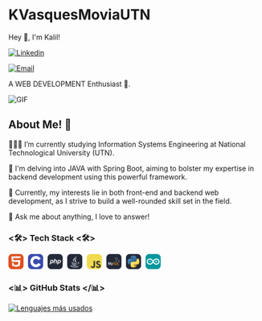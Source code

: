 # KVasquesMoviaUTN

Hey 👋, I'm Kalil!

[![Linkedin](https://img.shields.io/badge/-Linkedin-blue?style=flat-square&logo=Linkedin&logoColor=white&link=https://www.linkedin.com/in/kalil-vasques-movia/)](https://www.linkedin.com/in/kalil-vasques-movia/)

[![Email](https://img.shields.io/badge/-Email-red?style=flat-square&logo=Gmail&logoColor=white&link=mailto:kalilvasquesmovia@gmail.com)](mailto:kalilvasquesmovia@gmail.com)

A WEB DEVELOPMENT Enthusiast 🚀.

![GIF](https://giphy.com/gifs/pudgypenguins-work-computer-working-QDjpIL6oNCVZ4qzGs7)

## About Me! 🙌

👨🏽‍💻 I’m currently studying Information Systems Engineering at National Technological University (UTN).

🌱 I'm delving into JAVA with Spring Boot, aiming to bolster my expertise in backend development using this powerful framework.

🤔 Currently, my interests lie in both front-end and backend web development, as I strive to build a well-rounded skill set in the field.

💬 Ask me about anything, I love to answer!

### <🛠> Tech Stack <🛠>
<div style="margin-right: -5px;">
    <img src="https://raw.githubusercontent.com/tandpfun/skill-icons/main/icons/HTML.svg" alt="HTML" width="30" height="30" style="display: inline-block; margin-right: 5px;">
    <img src="https://raw.githubusercontent.com/tandpfun/skill-icons/main/icons/C.svg" alt="C" width="30" height="30" style="display: inline-block; margin-right: 5px;">
    <img src="https://raw.githubusercontent.com/tandpfun/skill-icons/main/icons/PHP-Dark.svg" alt="PHP" width="30" height="30" style="display: inline-block; margin-right: 5px;">
    <img src="https://raw.githubusercontent.com/tandpfun/skill-icons/main/icons/Java-Dark.svg" alt="Java" width="30" height="30" style="display: inline-block; margin-right: 5px;">
    <img src="https://raw.githubusercontent.com/tandpfun/skill-icons/main/icons/JavaScript.svg" alt="JavaScript" width="30" height="30" style="display: inline-block; margin-right: 5px;">
    <img src="https://raw.githubusercontent.com/tandpfun/skill-icons/main/icons/MySQL-Dark.svg" alt="SQL" width="30" height="30" style="display: inline-block; margin-right: 5px;">
    <img src="https://raw.githubusercontent.com/tandpfun/skill-icons/main/icons/Python-Dark.svg" alt="Python" width="30" height="30" style="display: inline-block; margin-right: 5px;">
    <img src="https://raw.githubusercontent.com/tandpfun/skill-icons/main/icons/Arduino.svg" alt="Arduino" width="30" height="30" style="display: inline-block;">
</div>

### <📊> GitHub Stats </📊>
[![Lenguajes más usados](https://github-readme-stats.vercel.app/api/top-langs/?username=KVasquesMoviaUTN&layout=compact&theme=dark&border_color=00cc00)](https://github.com/KVasquesMoviaUTN)


<!--
**KVasquesMoviaUTN/KVasquesMoviaUTN** is a ✨ _special_ ✨ repository because its `README.md` (this file) appears on your GitHub profile.

Here are some ideas to get you started:

- 🔭 I’m currently working on ...
- 🌱 I’m currently learning ...
- 👯 I’m looking to collaborate on ...
- 🤔 I’m looking for help with ...
- 💬 Ask me about ...
- 📫 How to reach me: ...
- 😄 Pronouns: ...
- ⚡ Fun fact: ...
-->
